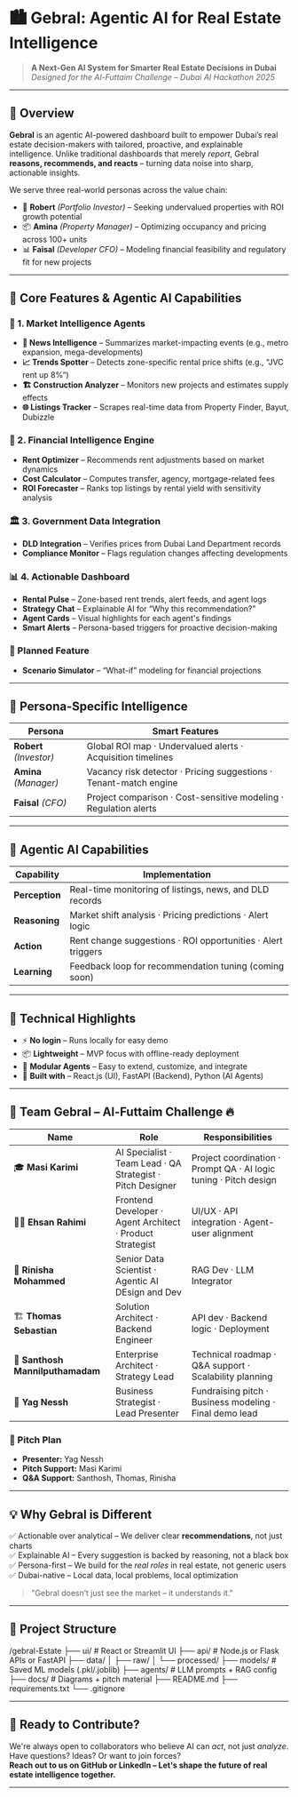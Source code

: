 # 🏙️ Gebral: Agentic AI for Real Estate Intelligence

> **A Next-Gen AI System for Smarter Real Estate Decisions in Dubai**  
> _Designed for the Al-Futtaim Challenge – Dubai AI Hackathon 2025_

---

## 🎯 Overview

**Gebral** is an agentic AI-powered dashboard built to empower Dubai’s real estate decision-makers with tailored, proactive, and explainable intelligence. Unlike traditional dashboards that merely *report*, Gebral **reasons, recommends, and reacts** – turning data noise into sharp, actionable insights.

We serve three real-world personas across the value chain:

- 🧠 **Robert** *(Portfolio Investor)* – Seeking undervalued properties with ROI growth potential  
- 📦 **Amina** *(Property Manager)* – Optimizing occupancy and pricing across 100+ units  
- 📊 **Faisal** *(Developer CFO)* – Modeling financial feasibility and regulatory fit for new projects

---

## 🧠 Core Features & Agentic AI Capabilities

### 📌 1. Market Intelligence Agents
- **📰 News Intelligence** – Summarizes market-impacting events (e.g., metro expansion, mega-developments)  
- **📈 Trends Spotter** – Detects zone-specific rental price shifts (e.g., “JVC rent up 8%”)  
- **🏗️ Construction Analyzer** – Monitors new projects and estimates supply effects  
- **🌐 Listings Tracker** – Scrapes real-time data from Property Finder, Bayut, Dubizzle

### 💸 2. Financial Intelligence Engine
- **Rent Optimizer** – Recommends rent adjustments based on market dynamics  
- **Cost Calculator** – Computes transfer, agency, mortgage-related fees  
- **ROI Forecaster** – Ranks top listings by rental yield with sensitivity analysis

### 🏛️ 3. Government Data Integration
- **DLD Integration** – Verifies prices from Dubai Land Department records  
- **Compliance Monitor** – Flags regulation changes affecting developments

### 📊 4. Actionable Dashboard
- **Rental Pulse** – Zone-based rent trends, alert feeds, and agent logs  
- **Strategy Chat** – Explainable AI for “Why this recommendation?”  
- **Agent Cards** – Visual highlights for each agent's findings  
- **Smart Alerts** – Persona-based triggers for proactive decision-making

### 🧪 Planned Feature
- **Scenario Simulator** – “What-if” modeling for financial projections

---

## 🧬 Persona-Specific Intelligence

| Persona | Smart Features |
|--------|----------------|
| **Robert** *(Investor)* | Global ROI map · Undervalued alerts · Acquisition timelines |
| **Amina** *(Manager)* | Vacancy risk detector · Pricing suggestions · Tenant-match engine |
| **Faisal** *(CFO)* | Project comparison · Cost-sensitive modeling · Regulation alerts |

---

## 🧠 Agentic AI Capabilities

| Capability | Implementation |
|-----------|----------------|
| **Perception** | Real-time monitoring of listings, news, and DLD records |
| **Reasoning** | Market shift analysis · Pricing predictions · Alert logic |
| **Action** | Rent change suggestions · ROI opportunities · Alert triggers |
| **Learning** | Feedback loop for recommendation tuning (coming soon) |

---

## 🧪 Technical Highlights

- ⚡ **No login** – Runs locally for easy demo
- 📦 **Lightweight** – MVP focus with offline-ready deployment
- 🧠 **Modular Agents** – Easy to extend, customize, and integrate
- 🧱 **Built with** – React.js (UI), FastAPI (Backend), Python (AI Agents)

---

## 💼 Team Gebral – Al-Futtaim Challenge 🔥

| Name | Role | Responsibilities |
|------|------|------------------|
| 🎓 **Masi Karimi** | AI Specialist · Team Lead · QA Strategist · Pitch Designer | Project coordination · Prompt QA · AI logic tuning · Pitch design |
| 🧑‍💻 **Ehsan Rahimi** | Frontend Developer · Agent Architect · Product Strategist | UI/UX · API integration · Agent-user alignment |
| 🧠 **Rinisha Mohammed** | Senior Data Scientist · Agentic AI DEsign and Dev | RAG Dev · LLM Integrator | Vector DB setup · Prompt tuning · Slide content |
| 🏗️ **Thomas Sebastian** | Solution Architect · Backend Engineer | API dev · Backend logic · Deployment |
| 🧩 **Santhosh Mannilputhamadam** | Enterprise Architect · Strategy Lead | Technical roadmap · Q&A support · Scalability planning |
| 🎤 **Yag Nessh** | Business Strategist · Lead Presenter | Fundraising pitch · Business modeling · Final demo lead |

### 🎤 Pitch Plan
- **Presenter:** Yag Nessh  
- **Pitch Support:** Masi Karimi  
- **Q&A Support:** Santhosh, Thomas, Rinisha

---

## 💡 Why Gebral is Different

✅ Actionable over analytical – We deliver clear **recommendations**, not just charts  
✅ Explainable AI – Every suggestion is backed by reasoning, not a black box  
✅ Persona-first – We build for the *real roles* in real estate, not generic users  
✅ Dubai-native – Local data, local problems, local optimization  

> "Gebral doesn’t just see the market – it understands it."

---

## 🔧 Project Structure

/gebral-Estate
├── ui/              # React or Streamlit UI
├── api/               # Node.js or Flask APIs or FastAPI
├── data/
│   ├── raw/
│   └── processed/
├── models/                # Saved ML models (.pkl/.joblib)
├── agents/                 # LLM prompts + RAG config
├── docs/                  # Diagrams + pitch material
├── README.md
├── requirements.txt
└── .gitignore


---

## 🚀 Ready to Contribute?

We're always open to collaborators who believe AI can *act*, not just *analyze*.  
Have questions? Ideas? Or want to join forces?  
**Reach out to us on GitHub or LinkedIn – Let's shape the future of real estate intelligence together.**

---
